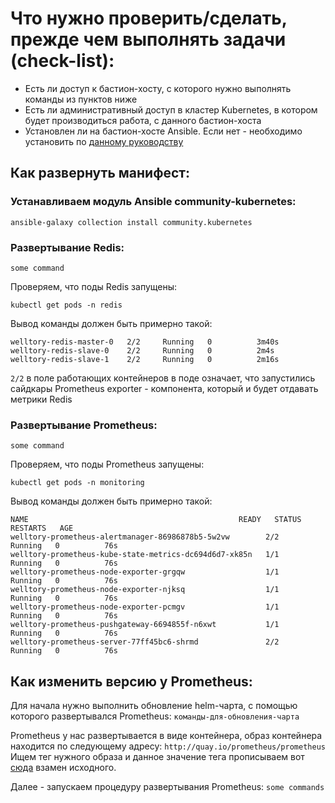 # Что нужно проверить/сделать, прежде чем выполнять задачи (check-list):
- Есть ли доступ к бастион-хосту, с которого нужно выполнять команды из пунктов ниже
- Есть ли административный доступ в кластер Kubernetes, в котором будет производиться работа, с данного бастион-хоста
- Установлен ли на бастион-хосте Ansible. Если нет - необходимо установить по [данному руководству](https://docs.ansible.com/ansible/latest/installation_guide/intro_installation.html#installing-ansible)

## Как развернуть манифест:

### Устанавливаем модуль Ansible community-kubernetes:

`ansible-galaxy collection install community.kubernetes`

### Развертывание Redis:

`some command`

Проверяем, что поды Redis запущены:

`kubectl get pods -n redis`

Вывод команды должен быть примерно такой:

```
welltory-redis-master-0   2/2     Running   0          3m40s
welltory-redis-slave-0    2/2     Running   0          2m4s
welltory-redis-slave-1    2/2     Running   0          2m16s 
```

`2/2` в поле работающих контейнеров в поде означает, что запустились сайдкары Prometheus exporter - компонента, который и будет отдавать метрики Redis

### Развертывание Prometheus:

`some command`

Проверяем, что поды Prometheus запущены:

`kubectl get pods -n monitoring`

Вывод команды должен быть примерно такой:

```
NAME                                               READY   STATUS    RESTARTS   AGE
welltory-prometheus-alertmanager-86986878b5-5w2vw        2/2     Running   0          76s
welltory-prometheus-kube-state-metrics-dc694d6d7-xk85n   1/1     Running   0          76s
welltory-prometheus-node-exporter-grgqw                  1/1     Running   0          76s
welltory-prometheus-node-exporter-njksq                  1/1     Running   0          76s
welltory-prometheus-node-exporter-pcmgv                  1/1     Running   0          76s
welltory-prometheus-pushgateway-6694855f-n6xwt           1/1     Running   0          76s
welltory-prometheus-server-77ff45bc6-shrmd               2/2     Running   0          76s
```

## Как изменить версию у Prometheus:

Для начала нужно выполнить обновление helm-чарта, с помощью которого развертывался Prometheus:
`команды-для-обновления-чарта`

Prometheus у нас развертывается в виде контейнера, образ контейнера находится по следующему адресу: `http://quay.io/prometheus/prometheus`
Ищем тег нужного образа и данное значение тега прописываем вот [сюда](https://github.com/fatalwithin/welltory_test/blob/524769ec2955e4651d221748463a6569106d2c6a/playbooks/roles/install-prometheus/vars/main.yml#L2) взамен исходного.

Далее - запускаем процедуру развертывания Prometheus:
`some commands`
